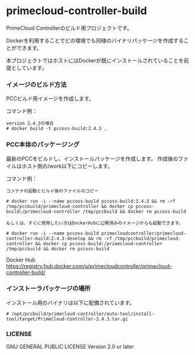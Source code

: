# primecloud-controller-build

PrimeCloud Controllerのビルド用プロジェクトです。

Dockerを利用することでどの環境でも同様のバイナリパッケージを作成することができます。

本プロジェクトではホストにはDockerが既にインストールされていることを前提としています。



### イメージのビルド方法
PCCビルド用イメージを作成します。

コマンド例：
	
	version 2.4.3の場合
	# docker build -t pccoss-build:2.4.3 .

### PCC本体のパッケージング
最新のPCCをビルドし、インストールパッケージを作成します。
作成後のファイルはホスト側の/work以下にコピーします。

コマンド例：

	コンテナの起動とビルド後のファイルのコピー

	# docker run -i --name pccoss-build pccoss-build:2.4.3 && rm -rf /tmp/pccbuild/primecloud-controller && docker cp pccoss-build:/primecloud-controller /tmp/pccbuild && docker rm pccoss-build

	もしくは、すぐに使用したい方はDockerHubに公開済みのイメージからも起動できます。
	
	# docker run -i --name pccoss-build primecloudcontroller/primecloud-controller-build:2.4.3-develop && rm -rf /tmp/pccbuild/primecloud-controller && docker cp pccoss-build:/primecloud-controller /tmp/pccbuild && docker rm pccoss-build

Docker Hub 
https://registry.hub.docker.com/u/primecloudcontroller/primecloud-controller-build/

### インストーラパッケージの場所
インストール用のバイナリは以下に配備されています。

	# /opt/pccbuild/primecloud-controller/auto-tool/install-tool/target/PrimeCloud-Controller-2.4.3.tar.gz

### LICENSE

GNU GENERAL PUBLIC LICENSE Version 2.0 or later
